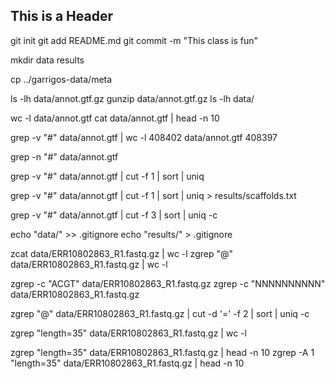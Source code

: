 ## This is a Header

git init
git add README.md 
git commit -m "This class is fun"

mkdir data results

cp ../garrigos-data/meta

ls -lh data/annot.gtf.gz
gunzip data/annot.gtf.gz
ls -lh data/

wc -l data/annot.gtf
cat data/annot.gtf | head -n 10

grep -v "#"  data/annot.gtf | wc -l
408402 data/annot.gtf
408397

grep -n "#"  data/annot.gtf

grep -v "#" data/annot.gtf | cut -f 1 | sort | uniq

grep -v "#" data/annot.gtf | cut -f 1 | sort | uniq > results/scaffolds.txt

grep -v "#" data/annot.gtf | cut -f 3 | sort | uniq -c

echo "data/" >> .gitignore
echo "results/" > .gitignore

zcat data/ERR10802863_R1.fastq.gz | wc -l
zgrep "@" data/ERR10802863_R1.fastq.gz | wc -l

zgrep -c "ACGT" data/ERR10802863_R1.fastq.gz
zgrep -c "NNNNNNNNNN" data/ERR10802863_R1.fastq.gz


zgrep "@" data/ERR10802863_R1.fastq.gz | cut -d '='  -f 2 | sort | uniq -c

zgrep "length=35" data/ERR10802863_R1.fastq.gz | wc -l

zgrep "length=35" data/ERR10802863_R1.fastq.gz | head -n 10
zgrep -A 1 "length=35" data/ERR10802863_R1.fastq.gz | head -n 10




